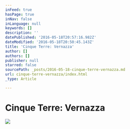 ```yaml
---
inFeed: true
hasPage: true
inNav: false
inLanguage: null
keywords: []
description: ''
datePublished: '2016-05-18T20:57:16.982Z'
dateModified: '2016-05-18T20:50:45.143Z'
title: 'Cinque Terre: Vernazza'
author: []
authors: []
publisher: null
starred: false
sourcePath: _posts/2016-05-18-cinque-terre-vernazza.md
url: cinque-terre-vernazza/index.html
_type: Article

---
```

# Cinque Terre: Vernazza
![](https://the-grid-user-content.s3-us-west-2.amazonaws.com/fef89a74-a1d3-4838-8e04-0812b67b2c9f.jpg)